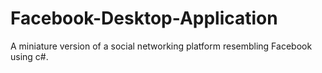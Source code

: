 # Facebook-Desktop-Application
A miniature version of a social networking platform resembling Facebook using c#.
